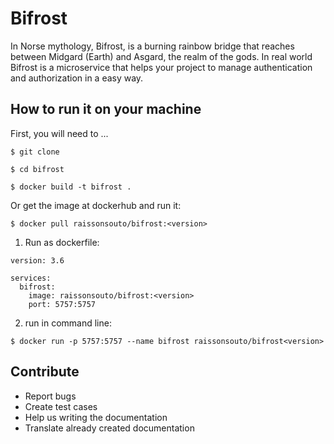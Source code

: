 # Bifrost

In Norse mythology, Bifrost, is a burning rainbow bridge that reaches
between Midgard (Earth) and Asgard, the realm of the gods. In real
world Bifrost is a microservice that helps your project to manage
authentication and authorization in a easy way.

## How to run it on your machine

First, you will need to ...

```
$ git clone
```
```
$ cd bifrost
```
```
$ docker build -t bifrost .
```
Or get the image at dockerhub and run it:

```
$ docker pull raissonsouto/bifrost:<version>
```

1. Run as dockerfile:
```
version: 3.6

services:
  bifrost:
    image: raissonsouto/bifrost:<version>
    port: 5757:5757
```

2. run in command line:
```
$ docker run -p 5757:5757 --name bifrost raissonsouto/bifrost<version>
```

## Contribute
- Report bugs
- Create test cases
- Help us writing the documentation
- Translate already created documentation
